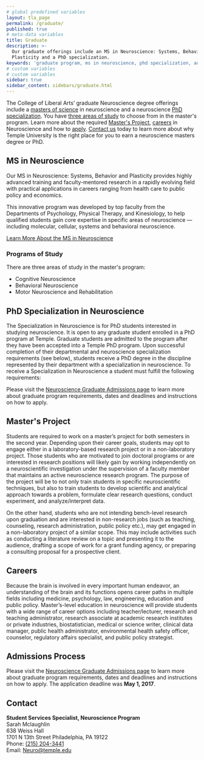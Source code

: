 ```yaml
---
# global predefined variables
layout: tla_page
permalink: /graduate/
published: true
# meta-data variables
title: Graduate
description: >-
  Our graduate offerings include an MS in Neuroscience: Systems, Behavior and
  Plasticity and a PhD specialization.
keywords: 'graduate program, ms in neuroscience, phd specialization, admissions, careers, amsters project'
# custom variables
# custom variables
sidebar: true
sidebar_content: sidebars/graduate.html
---
```

The College of Liberal Arts’ graduate Neuroscience degree offerings include a [masters of science](#ms-in-neuroscience) in neuroscience and a neuroscience [PhD specialization](#phd-specialization-in-neuroscience). You have [three areas of study](#programs-of-study) to choose from in the master's program. Learn more about the required [Master's Project](#masters-project), [careers](#careers) in Neuroscience and how to [apply](#admissions-porcess). [Contact us](#contact) today to learn more about why Temple University is the right place for you to earn a neuroscience masters degree or PhD.

## MS in Neuroscience
Our MS in Neuroscience: Systems, Behavior and Plasticity provides highly advanced training and faculty-mentored research in a rapidly evolving field with practical applications in careers ranging from health care to public policy and economics.

This innovative program was developed by top faculty from the Departments of Psychology, Physical Therapy, and Kinesiology, to help qualified students gain core expertise in specific areas of neuroscience — including molecular, cellular, systems and behavioral neuroscience.

[Learn More About the MS in Neuroscience](http://bulletin.temple.edu/graduate/scd/cla/neuroscience-systems-behavior-plasticity-ms/)

### Programs of Study
There are three areas of study in the master's program:

- Cognitive Neuroscience
- Behavioral Neuroscience
- Motor Neuroscience and Rehabilitation

## PhD Specialization in Neuroscience
The Specialization in Neuroscience is for PhD students interested in studying neuroscience. It is open to any graduate student enrolled in a PhD program at Temple. Graduate students are admitted to the program after they have been accepted into a Temple PhD program. Upon successful completion of their departmental and neuroscience specialization requirements (see below), students receive a PhD degree in the discipline represented by their department with a specialization in neuroscience. To receive a Specialization in Neuroscience a student must fulfill the following requirements:

Please visit the [Neuroscience Graduate Admissions page](https://liberalarts.temple.edu/admissions/graduate/neuroscience) to learn more about graduate program requirements, dates and deadlines and instructions on how to apply.

## Master's Project
Students are required to work on a master’s project for both semesters in the second year. Depending upon their career goals, students may opt to engage either in a laboratory-based research project or in a non-laboratory project. Those students who are motivated to join doctoral programs or are interested in research positions will likely gain by working independently on a neuroscientific investigation under the supervision of a faculty member that maintains an active neuroscience research program. The purpose of the project will be to not only train students in specific neuroscientific techniques, but also to train students to develop scientific and analytical approach towards a problem, formulate clear research questions, conduct experiment, and analyze/interpret data.  

On the other hand, students who are not intending bench-level research upon graduation and are interested in non-research jobs (such as teaching, counseling, research administration, public policy etc.), may get engaged in a non-laboratory project of a similar scope. This may include activities such as conducting a literature review on a topic and presenting it to the audience, drafting a scope of work for a grant funding agency, or preparing a consulting proposal for a prospective client.

## Careers
Because the brain is involved in every important human endeavor, an understanding of the brain and its functions opens career paths in multiple fields including medicine, psychology, law, engineering, education and public policy. Master’s-level education in neuroscience will provide students with a wide range of career options including teacher/lecturer, research and teaching administrator, research associate at academic research institutes or private industries, biostatistician, medical or science writer, clinical data manager, public health administrator, environmental health safety officer, counselor, regulatory affairs specialist, and public policy strategist.
 
## Admissions Process
Please visit the [Neuroscience Graduate Admissions page](https://liberalarts.temple.edu/admissions/graduate/neuroscience) to learn more about graduate program requirements, dates and deadlines and instructions on how to apply. The application deadline was **May 1, 2017**.

## Contact

**Student Services Specialist, Neuroscience Program**<br/>
Sarah Mclaughlin<br/>
638 Weiss Hall <br/>
1701 N 13th Street Philadelphia, PA 19122<br/>
Phone: [(215) 204-3441](tel:2152043441)<br/>
Email: [Neuro@temple.edu](mailto:Neuro@temple.edu)<br/>
